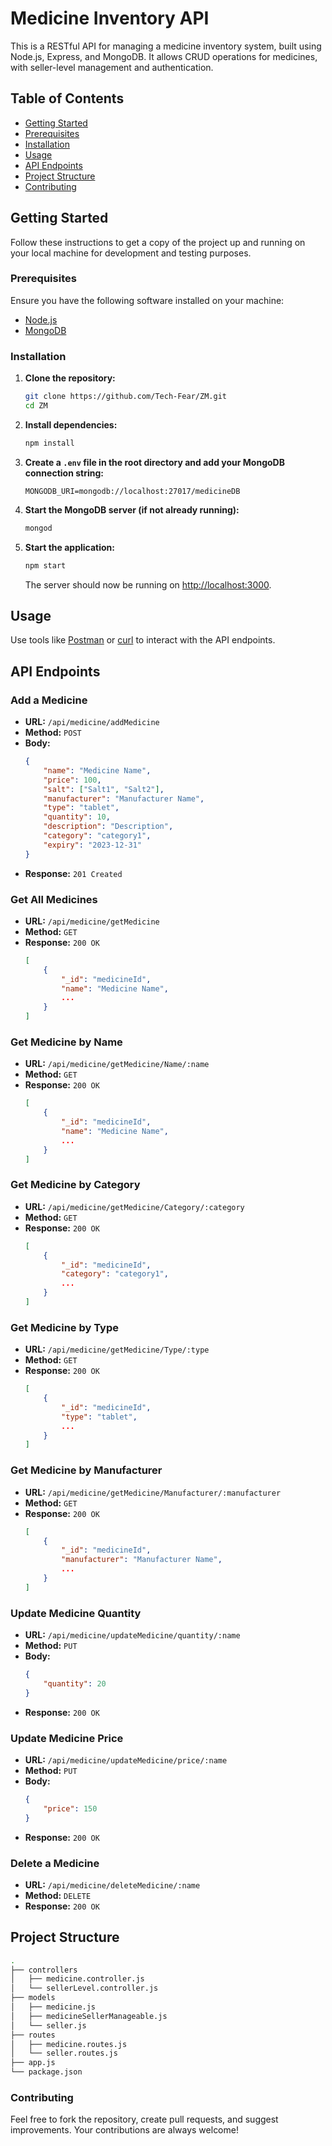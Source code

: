 # Medicine Inventory API

This is a RESTful API for managing a medicine inventory system, built using Node.js, Express, and MongoDB. It allows CRUD operations for medicines, with seller-level management and authentication.

## Table of Contents

- [Getting Started](#getting-started)
- [Prerequisites](#prerequisites)
- [Installation](#installation)
- [Usage](#usage)
- [API Endpoints](#api-endpoints)
- [Project Structure](#project-structure)
- [Contributing](#contributing)

## Getting Started

Follow these instructions to get a copy of the project up and running on your local machine for development and testing purposes.

### Prerequisites

Ensure you have the following software installed on your machine:

- [Node.js](https://nodejs.org/en/download/)
- [MongoDB](https://docs.mongodb.com/manual/installation/)

### Installation

1. **Clone the repository:**

    ```bash
    git clone https://github.com/Tech-Fear/ZM.git
    cd ZM
    ```

2. **Install dependencies:**

    ```bash
    npm install
    ```

3. **Create a `.env` file in the root directory and add your MongoDB connection string:**

    ```env
    MONGODB_URI=mongodb://localhost:27017/medicineDB
    ```

4. **Start the MongoDB server (if not already running):**

    ```bash
    mongod
    ```

5. **Start the application:**

    ```bash
    npm start
    ```

    The server should now be running on [http://localhost:3000](http://localhost:3000).

## Usage

Use tools like [Postman](https://www.postman.com/) or [curl](https://curl.se/) to interact with the API endpoints.

## API Endpoints

### Add a Medicine

- **URL:** `/api/medicine/addMedicine`
- **Method:** `POST`
- **Body:**
    ```json
    {
        "name": "Medicine Name",
        "price": 100,
        "salt": ["Salt1", "Salt2"],
        "manufacturer": "Manufacturer Name",
        "type": "tablet",
        "quantity": 10,
        "description": "Description",
        "category": "category1",
        "expiry": "2023-12-31"
    }
    ```
- **Response:** `201 Created`

### Get All Medicines

- **URL:** `/api/medicine/getMedicine`
- **Method:** `GET`
- **Response:** `200 OK`
    ```json
    [
        {
            "_id": "medicineId",
            "name": "Medicine Name",
            ...
        }
    ]
    ```

### Get Medicine by Name

- **URL:** `/api/medicine/getMedicine/Name/:name`
- **Method:** `GET`
- **Response:** `200 OK`
    ```json
    [
        {
            "_id": "medicineId",
            "name": "Medicine Name",
            ...
        }
    ]
    ```

### Get Medicine by Category

- **URL:** `/api/medicine/getMedicine/Category/:category`
- **Method:** `GET`
- **Response:** `200 OK`
    ```json
    [
        {
            "_id": "medicineId",
            "category": "category1",
            ...
        }
    ]
    ```

### Get Medicine by Type

- **URL:** `/api/medicine/getMedicine/Type/:type`
- **Method:** `GET`
- **Response:** `200 OK`
    ```json
    [
        {
            "_id": "medicineId",
            "type": "tablet",
            ...
        }
    ]
    ```

### Get Medicine by Manufacturer

- **URL:** `/api/medicine/getMedicine/Manufacturer/:manufacturer`
- **Method:** `GET`
- **Response:** `200 OK`
    ```json
    [
        {
            "_id": "medicineId",
            "manufacturer": "Manufacturer Name",
            ...
        }
    ]
    ```

### Update Medicine Quantity

- **URL:** `/api/medicine/updateMedicine/quantity/:name`
- **Method:** `PUT`
- **Body:**
    ```json
    {
        "quantity": 20
    }
    ```
- **Response:** `200 OK`

### Update Medicine Price

- **URL:** `/api/medicine/updateMedicine/price/:name`
- **Method:** `PUT`
- **Body:**
    ```json
    {
        "price": 150
    }
    ```
- **Response:** `200 OK`

### Delete a Medicine

- **URL:** `/api/medicine/deleteMedicine/:name`
- **Method:** `DELETE`
- **Response:** `200 OK`

## Project Structure

```bash
.
├── controllers
│   ├── medicine.controller.js
│   └── sellerLevel.controller.js
├── models
│   ├── medicine.js
│   ├── medicineSellerManageable.js
│   └── seller.js
├── routes
│   ├── medicine.routes.js
│   └── seller.routes.js
├── app.js
└── package.json
```

### Contributing

Feel free to fork the repository, create pull requests, and suggest improvements. Your contributions are always welcome!
